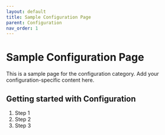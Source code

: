 ```yaml
---
layout: default
title: Sample Configuration Page
parent: Configuration
nav_order: 1
---
```


# Sample Configuration Page

This is a sample page for the configuration category. Add your configuration-specific content here.

## Getting started with Configuration

1. Step 1
2. Step 2
3. Step 3

